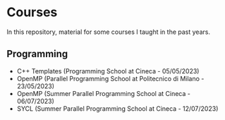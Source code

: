 # Courses

In this repository, material for some courses I taught in the past years.

## Programming
- C++ Templates (Programming School at Cineca - 05/05/2023)
- OpenMP (Parallel Programming School at Politecnico di Milano - 23/05/2023)
- OpenMP (Summer Parallel Programming School at Cineca - 06/07/2023)
- SYCL (Summer Parallel Programming School at Cineca - 12/07/2023)
